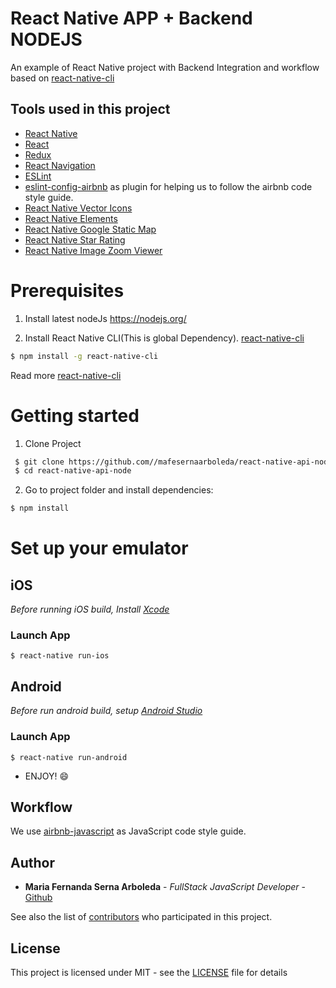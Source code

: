 # React Native APP + Backend NODEJS
An example of React Native project with Backend Integration and workflow based on
[react-native-cli](https://facebook.github.io/react-native/docs/getting-started.html)

## Tools used in this project
* [React Native](https://facebook.github.io/react-native/)
* [React](https://facebook.github.io/react/)
* [Redux](https://redux.js.org/)
* [React Navigation](https://reactnavigation.org/)
* [ESLint](https://github.com/eslint/eslint)
* [eslint-config-airbnb](https://github.com/airbnb/javascript/tree/master/packages/eslint-config-airbnb) as plugin for helping us to follow the airbnb code style guide.
* [React Native Vector Icons](https://github.com/oblador/react-native-vector-icons)
* [React Native Elements](https://github.com/react-native-community/react-native-elements)
* [React Native Google Static Map](https://github.com/viatsko/react-google-static-map)
* [React Native Star Rating](https://github.com/djchie/react-native-star-rating)
* [React Native Image Zoom Viewer](https://github.com/ascoders/react-native-image-viewer)

# Prerequisites 
1. Install latest nodeJs https://nodejs.org/

2. Install React Native CLI(This is global Dependency). [react-native-cli](https://facebook.github.io/react-native/docs/getting-started.html)

```bash
$ npm install -g react-native-cli
```

Read more [react-native-cli](https://facebook.github.io/react-native/docs/getting-started.html)

# Getting started
1. Clone Project
```bash
 $ git clone https://github.com//mafesernaarboleda/react-native-api-node.git
 $ cd react-native-api-node
```    
2. Go to project folder and install dependencies:
 ```bash
 $ npm install
 ```
# Set up your emulator

## iOS

*Before running iOS build, Install [Xcode](https://developer.apple.com/xcode/download/)*

### Launch App

```shell
$ react-native run-ios
```

## Android

*Before run android build, setup [Android Studio](https://facebook.github.io/react-native/docs/android-setup.html)*

### Launch App

```shell
$ react-native run-android
```

- ENJOY! :smile:

## Workflow
We use [airbnb-javascript](https://github.com/airbnb/javascript/tree/master/react) as JavaScript code style guide.

## Author

* **Maria Fernanda Serna Arboleda** - *FullStack JavaScript Developer* - [Github](https://github.com/mafesernaarboleda)

See also the list of [contributors](https://github.com/mafesernaarboleda/react-native-chat-firebase/contributors) who participated in this project.

## License

This project is licensed under MIT - see the [LICENSE](LICENSE) file for details
